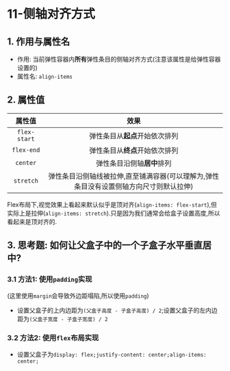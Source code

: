 # 11-侧轴对齐方式

## 1. 作用与属性名

- 作用: 当前弹性容器内**所有**弹性条目的侧轴对齐方式(注意该属性是给弹性容器设置的)
- 属性名: `align-items`

## 2. 属性值

|     属性值      |                      效果                       |
|:------------:|:---------------------------------------------:|
| `flex-start` |               弹性条目从**起点**开始依次排列               |
|  `flex-end`  |               弹性条目从**终点**开始依次排列               |
|   `center`   |                弹性条目沿侧轴**居中**排列                |
|  `stretch`   | 弹性条目沿侧轴线被拉伸,直至铺满容器(可以理解为,弹性条目没有设置侧轴方向尺寸则默认拉伸) |

Flex布局下,视觉效果上看起来默认似乎是顶对齐(`align-items: flex-start`),但实际上是拉伸(`align-items: stretch`).只是因为我们通常会给盒子设置高度,所以看起来是顶对齐的.

## 3. 思考题: 如何让父盒子中的一个子盒子水平垂直居中?

### 3.1 方法1: 使用`padding`实现

(这里使用`margin`会导致外边距塌陷,所以使用`padding`)

- 设置父盒子的上内边距为`(父盒子高度 - 子盒子高度) / 2`;设置父盒子的左内边距为`(父盒子宽度 - 子盒子宽度) / 2`

### 3.2 方法2: 使用`flex`布局实现

- 设置父盒子为`display: flex;justify-content: center;align-items: center;`